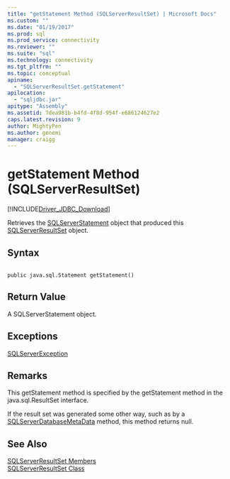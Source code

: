 ```yaml
---
title: "getStatement Method (SQLServerResultSet) | Microsoft Docs"
ms.custom: ""
ms.date: "01/19/2017"
ms.prod: sql
ms.prod_service: connectivity
ms.reviewer: ""
ms.suite: "sql"
ms.technology: connectivity
ms.tgt_pltfrm: ""
ms.topic: conceptual
apiname: 
  - "SQLServerResultSet.getStatement"
apilocation: 
  - "sqljdbc.jar"
apitype: "Assembly"
ms.assetid: 7dea981b-b4fd-4f8d-954f-e686124627e2
caps.latest.revision: 9
author: MightyPen
ms.author: genemi
manager: craigg
---
```

# getStatement Method (SQLServerResultSet)
[!INCLUDE[Driver_JDBC_Download](../../../includes/driver_jdbc_download.md)]

  Retrieves the [SQLServerStatement](../../../connect/jdbc/reference/sqlserverstatement-class.md) object that produced this [SQLServerResultSet](../../../connect/jdbc/reference/sqlserverresultset-class.md) object.  
  
## Syntax  
  
```  
  
public java.sql.Statement getStatement()  
```  
  
## Return Value  
 A SQLServerStatement object.  
  
## Exceptions  
 [SQLServerException](../../../connect/jdbc/reference/sqlserverexception-class.md)  
  
## Remarks  
 This getStatement method is specified by the getStatement method in the java.sql.ResultSet interface.  
  
 If the result set was generated some other way, such as by a [SQLServerDatabaseMetaData](../../../connect/jdbc/reference/sqlserverdatabasemetadata-class.md) method, this method returns null.  
  
## See Also  
 [SQLServerResultSet Members](../../../connect/jdbc/reference/sqlserverresultset-members.md)   
 [SQLServerResultSet Class](../../../connect/jdbc/reference/sqlserverresultset-class.md)  
  
  
